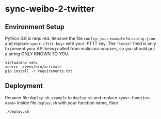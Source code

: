 # sync-weibo-2-twitter

## Environment Setup
Python 3.8 is required. Rename the file `config.json.example` to `config.json` and replace `<your-ifttt-key>` with your IFTTT key. The `"token"` field is only to prevent your API being called from malicious sources, so you should put a string ONLY KNOWN TO YOU.
```
virtualenv venv
source ./venv/bin/activate
pip install -r requirements.txt
```

## Deployment
Rename file `deploy.sh.example` to `deploy.sh` and replace `<your-function-name>` inside file `deploy.sh` with your function name, then
```
./deploy.sh
```
